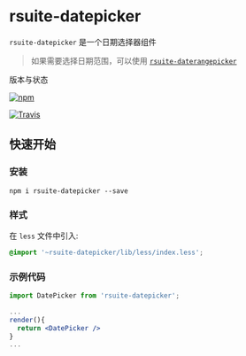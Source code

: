 # rsuite-datepicker




`rsuite-datepicker` 是一个日期选择器组件

> 如果需要选择日期范围，可以使用 [`rsuite-daterangepicker`](https://rsuitejs.com/rsuite-daterangepicker)


版本与状态

[![npm][npm-badge]][npm]


[![Travis][build-badge]][build]

## 快速开始

### 安装

```
npm i rsuite-datepicker --save
```
### 样式

在 `less` 文件中引入:

```css
@import '~rsuite-datepicker/lib/less/index.less';
```


### 示例代码

```jsx
import DatePicker from 'rsuite-datepicker';

...
render(){
  return <DatePicker />
}
...

```



[npm-badge]: https://img.shields.io/npm/v/rsuite-datepicker/version2.x.svg?style=flat-square
[npm]: https://www.npmjs.com/package/rsuite-datepicker


[npm-beta-badge]: https://img.shields.io/npm/v/rsuite-datepicker/beta.svg?style=flat-square
[npm-beta]: https://www.npmjs.com/package/rsuite-datepicker

[build-badge]: https://img.shields.io/badge/build-passing-green.svg?style=flat-square
[build]: https://travis-ci.org/rsuite/rsuite-datepicker

[coverage-badge]: https://img.shields.io/coveralls/rsuite/rsuite-datepicker.svg?style=flat-square
[coverage]: https://coveralls.io/github/rsuite/rsuite-datepicker

